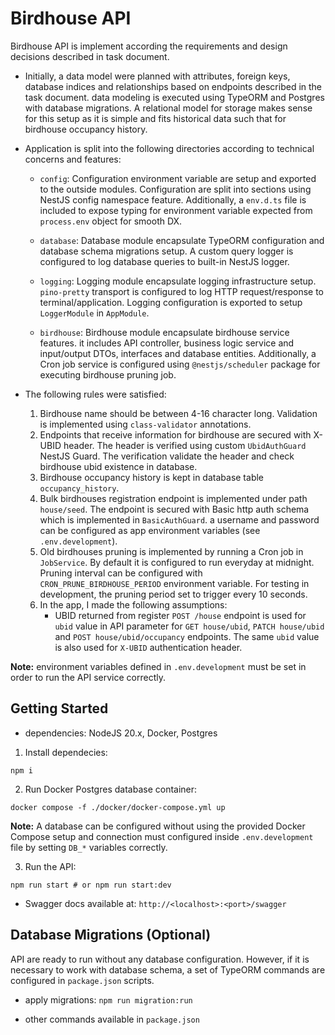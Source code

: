 # Birdhouse API

Birdhouse API is implement according the requirements and design decisions described in task document.

- Initially, a data model were planned with attributes, foreign keys, database indices and relationships based on endpoints described in the task document. data modeling is executed using TypeORM and Postgres with database migrations. A relational model for storage makes sense for this setup as it is simple and fits historical data such that for birdhouse occupancy history.

- Application is split into the following directories according to technical concerns and features:

  - `config`: Configuration environment variable are setup and exported to the outside modules. Configuration are split into sections using NestJS config namespace feature. Additionally, a `env.d.ts` file is included to expose typing for environment variable expected from `process.env` object for smooth DX.

  - `database`: Database module encapsulate TypeORM configuration and database schema migrations setup. A custom query logger is configured to log database queries to built-in NestJS logger.

  - `logging`: Logging module encapsulate logging infrastructure setup. `pino-pretty` transport is configured to log HTTP request/response to terminal/application. Logging configuration is exported to setup `LoggerModule` in `AppModule`.

  - `birdhouse`: Birdhouse module encapsulate birdhouse service features. it includes API controller, business logic service and input/output DTOs, interfaces and database entities. Additionally, a Cron job service is configured using `@nestjs/scheduler` package for executing birdhouse pruning job.

- The following rules were satisfied:

  1. Birdhouse name should be between 4-16 character long. Validation is implemented using `class-validator` annotations.
  2. Endpoints that receive information for birdhouse are secured with X-UBID header. The header is verified using custom `UbidAuthGuard` NestJS Guard. The verification validate the header and check birdhouse ubid existence in database.
  3. Birdhouse occupancy history is kept in database table `occupancy_history`.
  4. Bulk birdhouses registration endpoint is implemented under path `house/seed`. The endpoint is secured with Basic http auth schema which is implemented in `BasicAuthGuard`. a username and password can be configured as app environment variables (see `.env.development`).
  5. Old birdhouses pruning is implemented by running a Cron job in `JobService`. By default it is configured to run everyday at midnight. Pruning interval can be configured with `CRON_PRUNE_BIRDHOUSE_PERIOD` environment variable. For testing in development, the pruning period set to trigger every 10 seconds.
  6. In the app, I made the following assumptions:
      - UBID returned from register `POST /house` endpoint is used for `ubid` value in API parameter for `GET house/ubid`, `PATCH house/ubid` and `POST house/ubid/occupancy` endpoints. The same `ubid` value is also used for `X-UBID` authentication header.

**Note:** environment variables defined in `.env.development` must be set in order to run the API service correctly.

## Getting Started

- dependencies: NodeJS 20.x, Docker, Postgres

1. Install dependecies:

```console
npm i
```

2. Run Docker Postgres database container:

```console
docker compose -f ./docker/docker-compose.yml up
```

**Note:** A database can be configured without using the provided Docker Compose setup and connection must configured inside `.env.development` file by setting `DB_*` variables correctly.

3. Run the API:

```console
npm run start # or npm run start:dev
```

- Swagger docs available at: `http://<localhost>:<port>/swagger`

## Database Migrations (Optional)

API are ready to run without any database configuration. However, if it is necessary to work with database schema, a set of TypeORM commands are configured in `package.json` scripts.

- apply migrations: `npm run migration:run`

- other commands available in `package.json`
